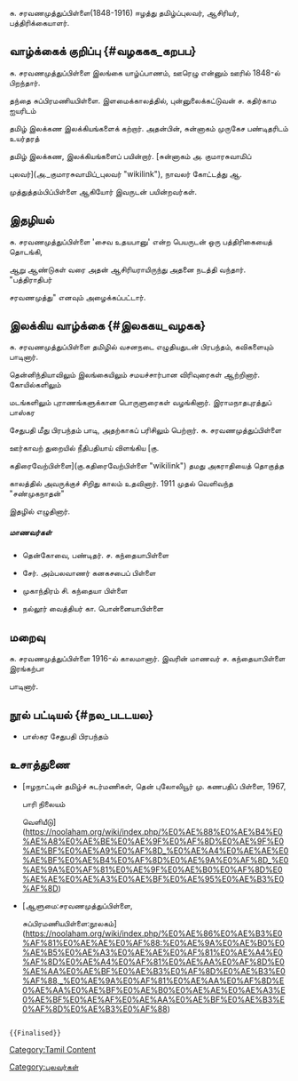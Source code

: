 சு. சரவணமுத்துப்பிள்ளை(1848-1916) ஈழத்து தமிழ்ப்புலவர், ஆசிரியர், பத்திரிக்கையாளர்.

## வாழ்க்கைக் குறிப்பு {#வழககக_கறபப}

சு. சரவணமுத்துப்பிள்ளை இலங்கை யாழ்ப்பாணம், ஊரெழு என்னும் ஊரில் 1848-ல் பிறந்தார்.
தந்தை சுப்பிரமணியபிள்ளை. இளமைக்காலத்தில், புன்னுலைக்கட்டுவன் ச. கதிர்காம ஐயரிடம்
தமிழ் இலக்கண இலக்கியங்களைக் கற்றார். அதன்பின், சுன்னாகம் முருகேச பண்டிதரிடம் உயர்தரத்
தமிழ் இலக்கண, இலக்கியங்களைப் பயின்றார். [சுன்னாகம் அ. குமாரசுவாமிப்
புலவர்](அ._குமாரசுவாமிப்_புலவர் "wikilink"), நாவலர் கோட்டத்து ஆ.
முத்துத்தம்பிப்பிள்ளை ஆகியோர் இவருடன் பயின்றவர்கள்.

## இதழியல்

சு. சரவணமுத்துப்பிள்ளை 'சைவ உதயபானு' என்ற பெயருடன் ஒரு பத்திரிகையைத் தொடங்கி,
ஆறு ஆண்டுகள் வரை அதன் ஆசிரியராயிருந்து அதனை நடத்தி வந்தார். \"பத்திராதிபர்
சரவணமுத்து\" எனவும் அழைக்கப்பட்டார்.

## இலக்கிய வாழ்க்கை {#இலககய_வழகக}

சு. சரவணமுத்துப்பிள்ளை தமிழில் வசனநடை எழுதியதுடன் பிரபந்தம், கவிகளையும் பாடினார்.
தென்னிந்தியாவிலும் இலங்கையிலும் சமயச்சார்பான விரிவுரைகள் ஆற்றினார். கோயில்களிலும்
மடங்களிலும் புராணங்களுக்கான பொருளுரைகள் வழங்கினார். இராமநாதபுரத்துப் பாஸ்கர
சேதுபதி மீது பிரபந்தம் பாடி, அதற்காகப் பரிசிலும் பெற்றார். சு. சரவணமுத்துப்பிள்ளை
ஊர்காவற் துறையில் நீதிபதியாய் விளங்கிய [கு.
கதிரைவேற்பிள்ளை](கு.கதிரைவேற்பிள்ளை "wikilink") தமது அகராதியைத் தொகுத்த
காலத்தில் அவருக்குச் சிறிது காலம் உதவினார். 1911 முதல் வெளிவந்த "சண்முகநாதன்"
இதழில் எழுதினார்.

##### மாணவர்கள்

-   தென்கோவை, பண்டிதர். ச. கந்தையாபிள்ளை
-   சேர். அம்பலவாணர் கனகசபைப் பிள்ளை
-   முகாந்திரம் சி. கந்தையா பிள்ளை
-   நல்லூர் வைத்தியர் கா. பொன்னையாபிள்ளை

## மறைவு

சு. சரவணமுத்துப்பிள்ளை 1916-ல் காலமானார். இவரின் மாணவர் ச. கந்தையாபிள்ளை இரங்கற்பா
பாடினார்.

## நூல் பட்டியல் {#நல_படடயல}

-   பாஸ்கர சேதுபதி பிரபந்தம்

## உசாத்துணை

-   [ஈழநாட்டின் தமிழ்ச் சுடர்மணிகள், தென் புலோலியூர் மு. கணபதிப் பிள்ளை, 1967,
    பாரி நிலையம்
    வெளியீடு](https://noolaham.org/wiki/index.php/%E0%AE%88%E0%AE%B4%E0%AE%A8%E0%AE%BE%E0%AE%9F%E0%AF%8D%E0%AE%9F%E0%AE%BF%E0%AE%A9%E0%AF%8D_%E0%AE%A4%E0%AE%AE%E0%AE%BF%E0%AE%B4%E0%AF%8D%E0%AE%9A%E0%AF%8D_%E0%AE%9A%E0%AF%81%E0%AE%9F%E0%AE%B0%E0%AF%8D%E0%AE%AE%E0%AE%A3%E0%AE%BF%E0%AE%95%E0%AE%B3%E0%AF%8D)
-   [ஆளுமை:சரவணமுத்துப்பிள்ளை,
    சுப்பிரமணியபிள்ளை:நூலகம்](https://noolaham.org/wiki/index.php/%E0%AE%86%E0%AE%B3%E0%AF%81%E0%AE%AE%E0%AF%88:%E0%AE%9A%E0%AE%B0%E0%AE%B5%E0%AE%A3%E0%AE%AE%E0%AF%81%E0%AE%A4%E0%AF%8D%E0%AE%A4%E0%AF%81%E0%AE%AA%E0%AF%8D%E0%AE%AA%E0%AE%BF%E0%AE%B3%E0%AF%8D%E0%AE%B3%E0%AF%88,_%E0%AE%9A%E0%AF%81%E0%AE%AA%E0%AF%8D%E0%AE%AA%E0%AE%BF%E0%AE%B0%E0%AE%AE%E0%AE%A3%E0%AE%BF%E0%AE%AF%E0%AE%AA%E0%AE%BF%E0%AE%B3%E0%AF%8D%E0%AE%B3%E0%AF%88)

```{=mediawiki}
{{Finalised}}
```
[Category:Tamil Content](Category:Tamil_Content "wikilink")
[Category:புலவர்கள்](Category:புலவர்கள் "wikilink")
